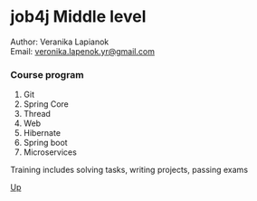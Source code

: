 <a id="anchor"></a>
# job4j Middle level

Author: Veranika Lapianok</br>
Email: veronika.lapenok.yr@gmail.com</br>


### Course program
1. Git
2. Spring Core
3. Thread
4. Web
5. Hibernate
6. Spring boot
7. Microservices

Training includes solving tasks, writing projects, passing exams


[Up](#anchor)